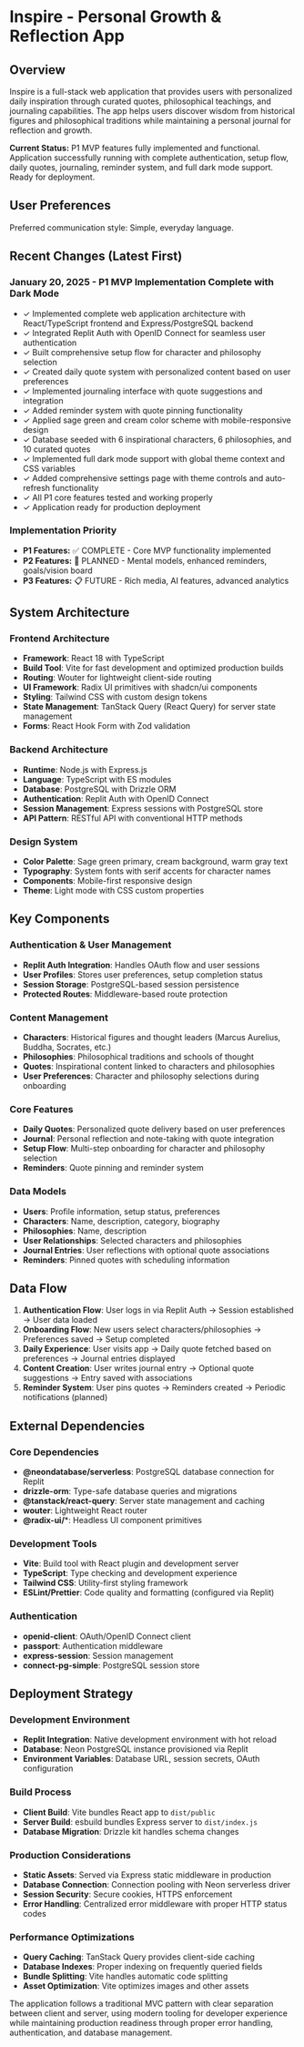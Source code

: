 # Inspire - Personal Growth & Reflection App

## Overview

Inspire is a full-stack web application that provides users with personalized daily inspiration through curated quotes, philosophical teachings, and journaling capabilities. The app helps users discover wisdom from historical figures and philosophical traditions while maintaining a personal journal for reflection and growth.

**Current Status:** P1 MVP features fully implemented and functional. Application successfully running with complete authentication, setup flow, daily quotes, journaling, reminder system, and full dark mode support. Ready for deployment.

## User Preferences

Preferred communication style: Simple, everyday language.

## Recent Changes (Latest First)

### January 20, 2025 - P1 MVP Implementation Complete with Dark Mode
- ✓ Implemented complete web application architecture with React/TypeScript frontend and Express/PostgreSQL backend
- ✓ Integrated Replit Auth with OpenID Connect for seamless user authentication
- ✓ Built comprehensive setup flow for character and philosophy selection
- ✓ Created daily quote system with personalized content based on user preferences
- ✓ Implemented journaling interface with quote suggestions and integration
- ✓ Added reminder system with quote pinning functionality
- ✓ Applied sage green and cream color scheme with mobile-responsive design
- ✓ Database seeded with 6 inspirational characters, 6 philosophies, and 10 curated quotes
- ✓ Implemented full dark mode support with global theme context and CSS variables
- ✓ Added comprehensive settings page with theme controls and auto-refresh functionality
- ✓ All P1 core features tested and working properly
- ✓ Application ready for production deployment

### Implementation Priority
- **P1 Features:** ✅ COMPLETE - Core MVP functionality implemented
- **P2 Features:** 🔄 PLANNED - Mental models, enhanced reminders, goals/vision board
- **P3 Features:** 📋 FUTURE - Rich media, AI features, advanced analytics

## System Architecture

### Frontend Architecture
- **Framework**: React 18 with TypeScript
- **Build Tool**: Vite for fast development and optimized production builds
- **Routing**: Wouter for lightweight client-side routing
- **UI Framework**: Radix UI primitives with shadcn/ui components
- **Styling**: Tailwind CSS with custom design tokens
- **State Management**: TanStack Query (React Query) for server state management
- **Forms**: React Hook Form with Zod validation

### Backend Architecture
- **Runtime**: Node.js with Express.js
- **Language**: TypeScript with ES modules
- **Database**: PostgreSQL with Drizzle ORM
- **Authentication**: Replit Auth with OpenID Connect
- **Session Management**: Express sessions with PostgreSQL store
- **API Pattern**: RESTful API with conventional HTTP methods

### Design System
- **Color Palette**: Sage green primary, cream background, warm gray text
- **Typography**: System fonts with serif accents for character names
- **Components**: Mobile-first responsive design
- **Theme**: Light mode with CSS custom properties

## Key Components

### Authentication & User Management
- **Replit Auth Integration**: Handles OAuth flow and user sessions
- **User Profiles**: Stores user preferences, setup completion status
- **Session Storage**: PostgreSQL-based session persistence
- **Protected Routes**: Middleware-based route protection

### Content Management
- **Characters**: Historical figures and thought leaders (Marcus Aurelius, Buddha, Socrates, etc.)
- **Philosophies**: Philosophical traditions and schools of thought
- **Quotes**: Inspirational content linked to characters and philosophies
- **User Preferences**: Character and philosophy selections during onboarding

### Core Features
- **Daily Quotes**: Personalized quote delivery based on user preferences
- **Journal**: Personal reflection and note-taking with quote integration
- **Setup Flow**: Multi-step onboarding for character and philosophy selection
- **Reminders**: Quote pinning and reminder system

### Data Models
- **Users**: Profile information, setup status, preferences
- **Characters**: Name, description, category, biography
- **Philosophies**: Name, description
- **User Relationships**: Selected characters and philosophies
- **Journal Entries**: User reflections with optional quote associations
- **Reminders**: Pinned quotes with scheduling information

## Data Flow

1. **Authentication Flow**: User logs in via Replit Auth → Session established → User data loaded
2. **Onboarding Flow**: New users select characters/philosophies → Preferences saved → Setup completed
3. **Daily Experience**: User visits app → Daily quote fetched based on preferences → Journal entries displayed
4. **Content Creation**: User writes journal entry → Optional quote suggestions → Entry saved with associations
5. **Reminder System**: User pins quotes → Reminders created → Periodic notifications (planned)

## External Dependencies

### Core Dependencies
- **@neondatabase/serverless**: PostgreSQL database connection for Replit
- **drizzle-orm**: Type-safe database queries and migrations
- **@tanstack/react-query**: Server state management and caching
- **wouter**: Lightweight React router
- **@radix-ui/***: Headless UI component primitives

### Development Tools
- **Vite**: Build tool with React plugin and development server
- **TypeScript**: Type checking and development experience
- **Tailwind CSS**: Utility-first styling framework
- **ESLint/Prettier**: Code quality and formatting (configured via Replit)

### Authentication
- **openid-client**: OAuth/OpenID Connect client
- **passport**: Authentication middleware
- **express-session**: Session management
- **connect-pg-simple**: PostgreSQL session store

## Deployment Strategy

### Development Environment
- **Replit Integration**: Native development environment with hot reload
- **Database**: Neon PostgreSQL instance provisioned via Replit
- **Environment Variables**: Database URL, session secrets, OAuth configuration

### Build Process
- **Client Build**: Vite bundles React app to `dist/public`
- **Server Build**: esbuild bundles Express server to `dist/index.js`
- **Database Migration**: Drizzle kit handles schema changes

### Production Considerations
- **Static Assets**: Served via Express static middleware in production
- **Database Connection**: Connection pooling with Neon serverless driver
- **Session Security**: Secure cookies, HTTPS enforcement
- **Error Handling**: Centralized error middleware with proper HTTP status codes

### Performance Optimizations
- **Query Caching**: TanStack Query provides client-side caching
- **Database Indexes**: Proper indexing on frequently queried fields
- **Bundle Splitting**: Vite handles automatic code splitting
- **Asset Optimization**: Vite optimizes images and other assets

The application follows a traditional MVC pattern with clear separation between client and server, using modern tooling for developer experience while maintaining production readiness through proper error handling, authentication, and database management.